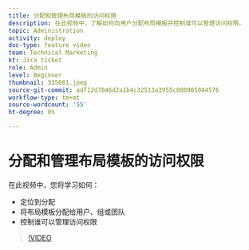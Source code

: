 ```yaml
---
title: 分配和管理布局模板的访问权限
description: 在此视频中，了解如何向用户分配布局模板并控制谁可以管理访问权限。
topic: Administration
activity: deploy
doc-type: feature video
team: Technical Marketing
kt: Jira ticket
role: Admin
level: Beginner
thumbnail: 335081.jpeg
source-git-commit: adf12d7846d2a1b4c32513a3955c080905044576
workflow-type: tm+mt
source-wordcount: '55'
ht-degree: 0%

---
```


# 分配和管理布局模板的访问权限

在此视频中，您将学习如何：

* 定位到分配
* 将布局模板分配给用户、组或团队
* 控制谁可以管理访问权限

>[!VIDEO](https://video.tv.adobe.com/v/MPC#/?quality=12)
